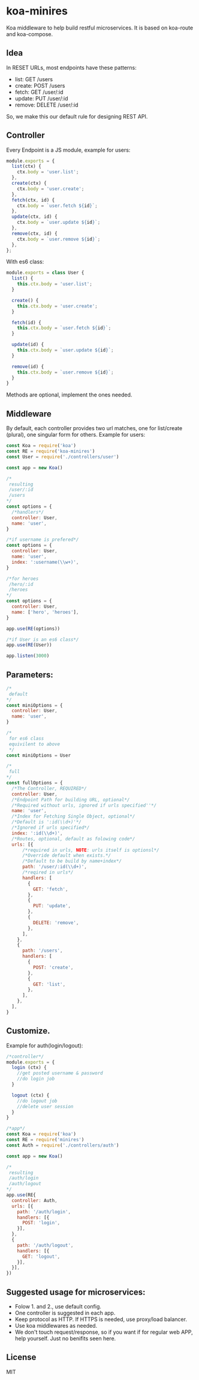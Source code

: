 # koa-minires

Koa middleware to help build restful microservices. It is based on koa-route and koa-compose.

## Idea
In RESET URLs, most endpoints have these patterns:

* list:   GET /users
* create: POST /users
* fetch:  GET /user/:id
* update: PUT /user/:id
* remove: DELETE /user/:id

So, we make this our default rule for designing REST API.

## Controller

Every Endpoint is a JS module, example for users:

```js
module.exports = {
  list(ctx) {
    ctx.body = 'user.list';
  },
  create(ctx) {
    ctx.body = 'user.create';
  },
  fetch(ctx, id) {
    ctx.body = `user.fetch ${id}`;
  },
  update(ctx, id) {
    ctx.body = `user.update ${id}`;
  },
  remove(ctx, id) {
    ctx.body = `user.remove ${id}`;
  },
};
```

With es6 class:

```js
module.exports = class User {
  list() {
    this.ctx.body = 'user.list';
  }

  create() {
    this.ctx.body = 'user.create';
  }

  fetch(id) {
    this.ctx.body = `user.fetch ${id}`;
  }

  update(id) {
    this.ctx.body = `user.update ${id}`;
  }

  remove(id) {
    this.ctx.body = `user.remove ${id}`;
  }
}
```

Methods are optional, implement the ones needed.

## Middleware

By default, each controller provides two url matches, one for list/create (plural), one singular form for others. Example for users:

```js
const Koa = require('koa')
const RE = require('koa-minires')
const User = require('./controllers/user')

const app = new Koa()

/*
 resulting
 /user/:id
 /users
*/
const options = {
  /*handlers*/
  controller: User,
  name: 'user',
}

/*if username is prefered*/
const options = {
  controller: User,
  name: 'user',
  index: ':username(\\w+)',
}

/*for heroes
 /hero/:id
 /heroes
*/
const options = {
  controller: User,
  name: ['hero', 'heroes'],
}

app.use(RE(options))

/*if User is an es6 class*/
app.use(RE(User))

app.listen(3000)
```

## Parameters:
```js
/*
 default
*/
const miniOptions = {
  controller: User,
  name: 'user',
}

/*
 for es6 class
 equivilent to above
 */
const miniOptions = User

/*
 full
*/
const fullOptions = {
  /*The Controller, REQUIRED*/
  controller: User,
  /*Endpoint Path for building URL, optional*/
  /*Required without urls, ignored if urls specified''*/
  name: 'user',
  /*Index for Fetching Single Object, optional*/
  /*Default is ':id(\\d+)'*/
  /*Ignored if urls specified*/
  index: ':id(\\d+)',
  /*Routes, optional, default as folowing code*/
  urls: [{
      /*required in urls, NOTE: urls itself is optionsl*/
      /*Override default when exists.*/
      /*Default to be build by name+index*/
      path: '/user/:id(\\d+)',
      /*reqired in urls*/
      handlers: [
        {
          GET: 'fetch',
        },
        {
          PUT: 'update',
        },
        {
          DELETE: 'remove',
        },
      ],
    },
    {
      path: '/users',
      handlers: [
        {
          POST: 'create',
        },
        {
          GET: 'list',
        },
      ],
    },
  ],
}
```

## Customize. 

Example for auth(login/logout):

```js
/*controller*/
module.exports = {
  login (ctx) {
    //get posted username & password
    //do login job
  }

  logout (ctx) {
    //do logout job
    //delete user session
  }
}

/*app*/
const Koa = require('koa')
const RE = require('minires')
const Auth = require('./controllers/auth')

const app = new Koa()

/*
 resulting 
 /auth/login
 /auth/logout
*/
app.use(RE{
  controller: Auth,
  urls: [{
    path: '/auth/login',
    handlers: [{
      POST: 'login',
    }],
  },
  {
    path: '/auth/logout',
    handlers: [{
      GET: 'logout',
    }],
  }],
})
```

## Suggested usage for microservices:

* Folow 1. and 2., use default config.
* One controller is suggested in each app.
* Keep protocol as HTTP. If HTTPS is needed, use proxy/load balancer.
* Use koa middlewares as needed.
* We don't touch request/response, so if you want if for regular web APP, help yourself. Just no benifits seen here.

## License

  MIT
